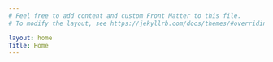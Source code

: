 ```yaml
---
# Feel free to add content and custom Front Matter to this file.
# To modify the layout, see https://jekyllrb.com/docs/themes/#overriding-theme-defaults

layout: home
Title: Home
---
```

<head>
<style>   
.page-content {
    background: url(https://toberak.files.wordpress.com/2023/03/banner-mid.png);
    background-size: cover;
}
.page-content div.wrapper {
    width: 800px;
    padding: 2.5rem;
    background: #e9a3a34d;
    box-shadow: 0 8px 32px 0 #0000006b;
    backdrop-filter: blur( 9.5px );
    -webkit-backdrop-filter: blur( 9.5px );
    border-radius: 16px;
    border: 1px solid rgba( 255, 255, 255, 0.18 );
 }
.post-list-heading {
    color: #b9b9b9;
    font-weight: 800;
}
.page-content a {
    color: #b9b9b9;
    text-decoration: none;
 }
.page-content a:visited {
    color: #b9b9b9;
 }
 .page-content a:hover {
    color: #e8e8e8;
 }
 span.post-meta {
    color: #000;
 }
 </style>
 </head>
